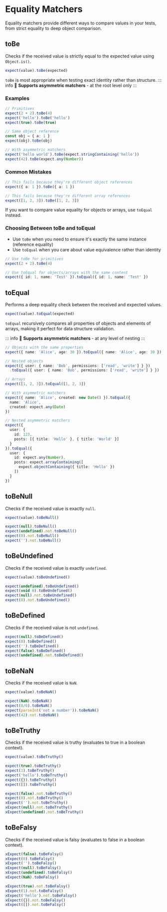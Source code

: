 # Equality Matchers

Equality matchers provide different ways to compare values in your tests, from strict equality to deep object comparison.

## toBe

Checks if the received value is strictly equal to the expected value using `Object.is()`.

```ts
expect(value).toBe(expected)
```

`toBe` is most appropriate when testing exact identity rather than structure.
::: info
:rocket: **Supports asymmetric matchers** - at the root level only
:::

### Examples

```ts
// Primitives
expect(2 + 2).toBe(4)
expect('hello').toBe('hello')
expect(true).toBe(true)

// Same object reference
const obj = { a: 1 }
expect(obj).toBe(obj)

// With asymmetric matchers
expect('hello world').toBe(expect.stringContaining('hello'))
expect(42).toBe(expect.any(Number))

```

### Common Mistakes

```ts
// This fails because they're different object references
expect({ a: 1 }).toBe({ a: 1 })

// This fails because they're different array references
expect([1, 2, 3]).toBe([1, 2, 3])
```

If you want to compare value equality for objects or arrays, use `toEqual` instead.

### Choosing Between toBe and toEqual

- Use `toBe` when you need to ensure it's exactly the same instance (reference equality)
- Use `toEqual` when you care about value equivalence rather than identity

```ts
// Use toBe for primitives
expect(2 + 2).toBe(4)

// Use toEqual for objects/arrays with the same content
expect({ id: 1, name: 'Test' }).toEqual({ id: 1, name: 'Test' })
```

## toEqual

Performs a deep equality check between the received and expected values.

```ts
expect(value).toEqual(expected)
```

`toEqual` recursively compares all properties of objects and elements of arrays, making it perfect for data structure validation.

::: info
:rocket: **Supports asymmetric matchers** - at any level of nesting
:::

```ts
// Objects with the same properties
expect({ name: 'Alice', age: 30 }).toEqual({ name: 'Alice', age: 30 })

// Nested objects
expect({ user: { name: 'Bob', permissions: ['read', 'write'] } })
  .toEqual({ user: { name: 'Bob', permissions: ['read', 'write'] } })

// Arrays
expect([1, 2, 3]).toEqual([1, 2, 3])

// With asymmetric matchers
expect({ name: 'Alice', created: new Date() }).toEqual({
  name: 'Alice',
  created: expect.any(Date)
})

// Nested asymmetric matchers
expect({ 
  user: { 
    id: 123, 
    posts: [{ title: 'Hello' }, { title: 'World' }] 
  } 
}).toEqual({
  user: {
    id: expect.any(Number),
    posts: expect.arrayContaining([
      expect.objectContaining({ title: 'Hello' })
    ])
  }
})

```

## toBeNull

Checks if the received value is exactly `null`.

```ts
expect(value).toBeNull()
```

```ts
expect(null).toBeNull()
expect(undefined).not.toBeNull()
expect(0).not.toBeNull()
expect('').not.toBeNull()
```

## toBeUndefined

Checks if the received value is exactly `undefined`.

```ts
expect(value).toBeUndefined()
```

```ts
expect(undefined).toBeUndefined()
expect(void 0).toBeUndefined()
expect(null).not.toBeUndefined()
expect(0).not.toBeUndefined()
```

## toBeDefined

Checks if the received value is not `undefined`.

```ts
expect(null).toBeDefined()
expect(0).toBeDefined()
expect('').toBeDefined()
expect(false).toBeDefined()
expect(undefined).not.toBeDefined()

```

## toBeNaN

Checks if the received value is `NaN`.

```ts
expect(value).toBeNaN()
```

```ts
expect(NaN).toBeNaN()
expect(0/0).toBeNaN()
expect(parseInt('not a number')).toBeNaN()
expect(42).not.toBeNaN()
```

## toBeTruthy

Checks if the received value is truthy (evaluates to true in a boolean context).

```ts
expect(value).toBeTruthy()
```

```ts
expect(true).toBeTruthy()
expect(1).toBeTruthy()
expect('hello').toBeTruthy()
expect({}).toBeTruthy()
expect([]).toBeTruthy()

expect(false).not.toBeTruthy()
expect(0).not.toBeTruthy()
xExpect('').not.toBeTruthy()
xExpect(null).not.toBeTruthy()
xExpect(undefined).not.toBeTruthy()
```

## toBeFalsy

Checks if the received value is falsy (evaluates to false in a boolean context).

```ts
xExpect(false).toBeFalsy()
xExpect(0).toBeFalsy()
xExpect('').toBeFalsy()
xExpect(null).toBeFalsy()
xExpect(undefined).toBeFalsy()
xExpect(NaN).toBeFalsy()

xExpect(true).not.toBeFalsy()
xExpect(1).not.toBeFalsy()
xExpect('hello').not.toBeFalsy()
xExpect({}).not.toBeFalsy()
xExpect([]).not.toBeFalsy()

```
